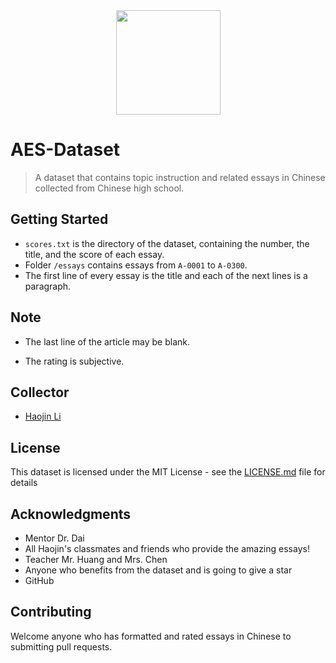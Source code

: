<div align=center><img width="167" src="https://cdn.jsdelivr.net/gh/declan-haojin/blog-image@master/img/图片3.png"/></div>

# AES-Dataset

> A dataset that contains topic instruction and related essays in Chinese collected from Chinese high school.

## Getting Started

- `scores.txt` is the directory of the dataset, containing the number, the title, and the score of each essay.
- Folder `/essays` contains essays from `A-0001` to `A-0300`.
- The first line of every essay is the title and each of the next lines is a paragraph.

## Note

- The last line of the article may be blank.

- The rating is subjective.

## Collector

- [Haojin Li](https://lihaojin.cn)

## License

This dataset is licensed under the MIT License - see the [LICENSE.md](https://github.com/declan-haojin/AES-Dataset/blob/master/LICENSE) file for details

## Acknowledgments

- Mentor Dr. Dai
- All Haojin's classmates and friends who provide the amazing essays!
- Teacher Mr. Huang and Mrs. Chen
- Anyone who benefits from the dataset and is going to give a star
- GitHub

## Contributing

Welcome anyone who has formatted and rated essays in Chinese to submitting pull requests.